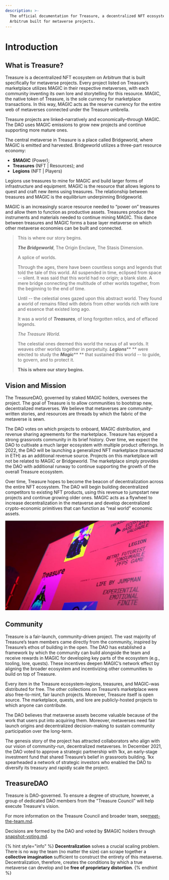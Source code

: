 ```yaml
---
description: >-
  The official documentation for Treasure, a decentralized NFT ecosystem on
  Arbitrum built for metaverse projects.
---
```


# Introduction

## What is Treasure?

Treasure is a decentralized NFT ecosystem on Arbitrum that is built specifically for metaverse projects. Every project listed on Treasure’s marketplace utilizes MAGIC in their respective metaverses, with each community inventing its own lore and storytelling for this resource. MAGIC, the native token of Treasure, is the sole currency for marketplace transactions. In this way, MAGIC acts as the reserve currency for the entire web of metaverses connected under the Treasure umbrella.

Treasure projects are linked–narratively and economically–through MAGIC. The DAO uses MAGIC emissions to grow new projects and continue supporting more mature ones.

The central metaverse in Treasure is a place called Bridgeworld, where MAGIC is emitted and harvested. Bridgeworld utilizes a three-part resource economy:

* **$MAGIC** (Power);
* **Treasures** (NFT | Resources); and
* **Legions** (NFT | Players)

Legions use treasures to mine for MAGIC and build larger forms of infrastructure and equipment. MAGIC is the resource that allows legions to quest and craft new items using treasures. The relationship between treasures and MAGIC is the equilibrium underpinning Bridgeworld.

MAGIC is an increasingly scarce resource needed to “power on” treasures and allow them to function as productive assets. Treasures produce the instruments and materials needed to continue mining MAGIC. This dance between treasures and MAGIC forms a base layer metaverse on which other metaverse economies can be built and connected.

> This is where our story begins.
>
> _**The Bridgeworld**_, The Origin Enclave, The Stasis Dimension.
>
> A splice of worlds.
>
> Through the ages, there have been countless songs and legends that told the tale of this world. All suspended in time, eclipsed from space -- silent. It was said that this world had no origin; a blank slate. A mere bridge connecting the multitude of other worlds together, from the beginning to the end of time.
>
> Until -- the celestial ones gazed upon this abstract world. They found a world of remains filled with debris from other worlds rich with lore and essence that existed long ago.
>
> It was a world of _**Treasures**_, of long forgotten relics, and of effaced legends.
>
> _The Treasure World._
>
> The celestial ones deemed this world the nexus of all worlds. It weaves other worlds together in perpetuity. _**Legions**_\*\* \*\* were elected to study the _**Magic**_\*\* \*\* that sustained this world -- to guide, to govern, and to protect it.
>
> **This is where our story begins.**

## Vision and Mission

The TreasureDAO, governed by staked MAGIC holders, oversees the project. The goal of Treasure is to allow communities to bootstrap new, decentralized metaverses. We believe that metaverses are community-written stories, and resources are threads by which the fabric of the metaverse is sewn.

The DAO votes on which projects to onboard, MAGIC distribution, and revenue sharing agreements for the marketplace. Treasure has enjoyed a strong grassroots community in its brief history. Over time, we expect the DAO to cultivate a much larger ecosystem with multiple product offerings. In 2022, the DAO will be launching a generalized NFT marketplace (transacted in ETH) as an additional revenue source. Projects on this marketplace will not be related to MAGIC or Bridgeworld. The marketplace simply provides the DAO with additional runway to continue supporting the growth of the overall Treasure ecosystem.

Over time, Treasure hopes to become the beacon of decentralization across the entire NFT ecosystem. The DAO will begin building decentralized competitors to existing NFT products, using this revenue to jumpstart new projects and continue growing older ones. MAGIC acts as a flywheel to increase decentralization in the metaverse and develop decentralized crypto-economic primitives that can function as “real world” economic assets.

![Click to view the "The Composable Metaverse", the TreasureDAO Community WGMI Trailer.](<.gitbook/assets/8udn2uch28hdjs .png>)

## Community

Treasure is a fair-launch, community-driven project. The vast majority of Treasure’s team members came directly from the community, inspired by Treasure’s ethos of building in the open. The DAO has established a framework by which the community can build alongside the team and receive rewards in MAGIC for developing key parts of the ecosystem (e.g., tooling, lore, quests). These incentives deepen MAGIC’s network effect by aligning the broader ecosystem and incentivizing other communities to build on top of Treasure.

Every item in the Treasure ecosystem–legions, treasures, and MAGIC–was distributed for free. The other collections on Treasure’s marketplace were also free-to-mint, fair launch projects. Moreover, Treasure itself is open source. The marketplace, quests, and lore are publicly-hosted projects to which anyone can contribute.

The DAO believes that metaverse assets become valuable because of the work that users put into acquiring them. Moreover, metaverses need fair launch origins and decentralized decision-making to sustain community participation over the long-term.

The genesis story of the project has attracted collaborators who align with our vision of community-run, decentralized metaverses. In December 2021, the DAO voted to approve a strategic partnership with 1kx, an early-stage investment fund that shared Treasure’s belief in grassroots building. 1kx spearheaded a network of strategic investors who enabled the DAO to diversify its treasury and rapidly scale the project.

## TreasureDAO

Treasure is DAO-governed. To ensure a degree of structure, however, a group of dedicated DAO members from the "Treasure Council" will help execute Treasure's vision.

For more information on the Treasure Council and broader team, see[meet-the-team.md](meet-the-team.md "mention").

Decisions are formed by the DAO and voted by $MAGIC holders through [snapshot-voting.md](about-treasure/governance/snapshot-voting.md "mention").

{% hint style="info" %}
**Decentralization** solves a crucial scaling problem. There is no way the team (no matter the size) can scrape together a **collective imagination** sufficient to construct the entirety of this metaverse. Decentralization, therefore, creates the conditions by which a true metaverse can develop and be **free of proprietary distortion**.
{% endhint %}
